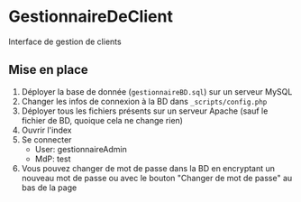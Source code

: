 # GestionnaireDeClient
Interface de gestion de clients

## Mise en place
1. Déployer la base de donnée (`gestionnaireBD.sql`) sur un serveur MySQL
2. Changer les infos de connexion à la BD dans `_scripts/config.php`
3. Déployer tous les fichiers présents sur un serveur Apache (sauf le fichier de BD, quoique cela ne change rien)
4. Ouvrir l'index
5. Se connecter
    * User: gestionnaireAdmin
    *  MdP: test
6. Vous pouvez changer de mot de passe dans la BD en encryptant un nouveau mot de passe ou avec le bouton "Changer de mot de passe" au bas de la page
